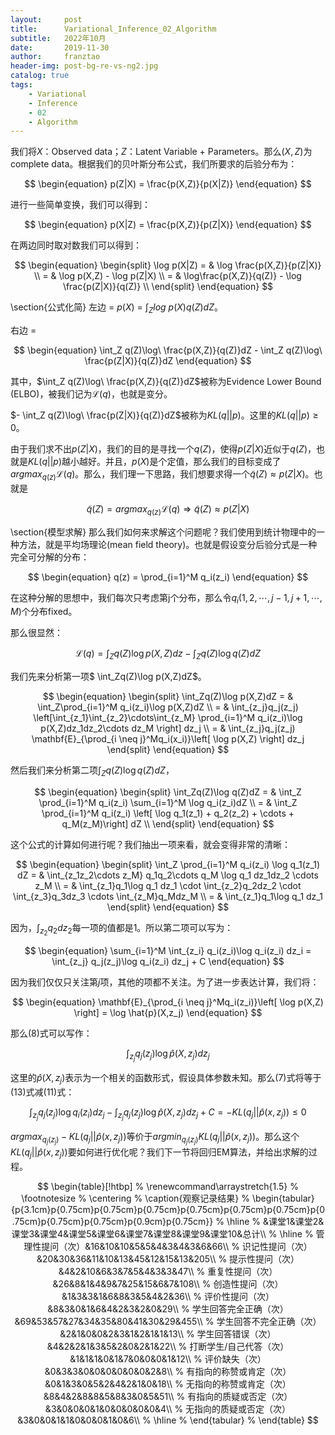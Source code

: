 ```yaml
---
layout:     post
title:      Variational_Inference_02_Algorithm
subtitle:   2022年10月
date:       2019-11-30
author:     franztao
header-img: post-bg-re-vs-ng2.jpg
catalog: true
tags:
    - Variational
    - Inference
    - 02
    - Algorithm
---
```


我们将$X$：Observed data；$Z$：Latent Variable + Parameters。那么$(X,Z)$为complete data。根据我们的贝叶斯分布公式，我们所要求的后验分布为：

$$
\begin{equation}
    p(Z|X) = \frac{p(X,Z)}{p(X|Z)}
\end{equation}
$$

进行一些简单变换，我们可以得到：

$$
\begin{equation}
    p(X|Z) = \frac{p(X,Z)}{p(Z|X)}
\end{equation}
$$

在两边同时取对数我们可以得到：

$$
\begin{equation}
    \begin{split}
        \log p(X|Z) = & \log \frac{p(X,Z)}{p(Z|X)} \\
        = & \log p(X,Z) - \log p(Z|X) \\
        = & \log\frac{p(X,Z)}{q(Z)} - \log \frac{p(Z|X)}{q(Z)} \\
    \end{split}
\end{equation}
$$

\section{公式化简}
左边 = $p(X)$ = $\int_{Z}log\ p(X)q(Z)dZ$。

右边 = 

$$
\begin{equation}
    \int_Z q(Z)\log\ \frac{p(X,Z)}{q(Z)}dZ - \int_Z q(Z)\log\ \frac{p(Z|X)}{q(Z)}dZ
\end{equation}
$$

其中，$\int_Z q(Z)\log\ \frac{p(X,Z)}{q(Z)}dZ$被称为Evidence Lower Bound (ELBO)，被我们记为$\mathcal{L}(q)$，也就是变分。

$- \int_Z q(Z)\log\ \frac{p(Z|X)}{q(Z)}dZ$被称为$KL(q||p)$。这里的$KL(q||p) \geq 0$。

由于我们求不出$p(Z|X)$，我们的目的是寻找一个$q(Z)$，使得$p(Z|X)$近似于$q(Z)$，也就是$KL(q||p)$越小越好。并且，$p(X)$是个定值，那么我们的目标变成了$argmax_{q(z)}\mathcal{L}(q)$。那么，我们理一下思路，我们想要求得一个$\widetilde{q}(Z) \approx p(Z|X)$。也就是

$$
\begin{equation}
    \widetilde{q}(Z) = argmax_{q(z)} \mathcal{L}(q) \Rightarrow \widetilde{q}(Z) \approx p(Z|X)
\end{equation}
$$

\section{模型求解}
那么我们如何来求解这个问题呢？我们使用到统计物理中的一种方法，就是平均场理论(mean field theory)。也就是假设变分后验分式是一种完全可分解的分布：

$$
\begin{equation}
    q(z) = \prod_{i=1}^M q_i(z_i)
\end{equation}
$$

在这种分解的思想中，我们每次只考虑第j个分布，那么令$q_i(1,2,\cdots,j-1,j+1,\cdots,M)$个分布fixed。

那么很显然：

$$
\begin{equation}
    \mathcal{L}(q) = \int_Zq(Z)\log p(X,Z)dz - \int_Zq(Z)\log q(Z)dZ
\end{equation}
$$

我们先来分析第一项$ \int_Zq(Z)\log p(X,Z)dZ$。

$$
\begin{equation}
    \begin{split}
        \int_Zq(Z)\log p(X,Z)dZ 
        = & \int_Z\prod_{i=1}^M q_i(z_i)\log p(X,Z)dZ \\
        = & \int_{z_j}q_j(z_j) \left[\int_{z_1}\int_{z_2}\cdots\int_{z_M} \prod_{i=1}^M q_i(z_i)\log p(X,Z)dz_1dz_2\cdots dz_M \right] dz_j \\
        = & \int_{z_j}q_j(z_j) \mathbf{E}_{\prod_{i \neq j}^Mq_i(x_i)}\left[ \log p(X,Z) \right] dz_j
    \end{split}
\end{equation}
$$

然后我们来分析第二项$\int_Zq(Z)\log q(Z)dZ$，

$$
\begin{equation}
    \begin{split}
        \int_Zq(Z)\log q(Z)dZ 
        = & \int_Z \prod_{i=1}^M q_i(z_i) \sum_{i=1}^M \log q_i(z_i)dZ \\
        = & \int_Z \prod_{i=1}^M q_i(z_i) \left[ \log q_1(z_1) + q_2(z_2) + \cdots + q_M(z_M)\right] dZ \\
    \end{split}
\end{equation}
$$

这个公式的计算如何进行呢？我们抽出一项来看，就会变得非常的清晰：

$$
\begin{equation}
    \begin{split}
        \int_Z \prod_{i=1}^M q_i(z_i) \log q_1(z_1) dZ
        = &  \int_{z_1z_2\cdots z_M} q_1q_2\cdots q_M \log q_1 dz_1dz_2 \cdots z_M \\
        = & \int_{z_1}q_1\log q_1 dz_1 \cdot \int_{z_2}q_2dz_2 \cdot \int_{z_3}q_3dz_3 \cdots \int_{z_M}q_Mdz_M \\
        = & \int_{z_1}q_1\log q_1 dz_1
    \end{split}
\end{equation}
$$

因为，$\int_{z_2}q_2dz_2$每一项的值都是1。所以第二项可以写为：

$$
\begin{equation}
    \sum_{i=1}^M \int_{z_i} q_i(z_i)\log q_i(z_i)  dz_i =  \int_{z_j} q_j(z_j)\log q_i(z_i) dz_j + C
\end{equation}
$$

因为我们仅仅只关注第$j$项，其他的项都不关注。为了进一步表达计算，我们将：

$$
\begin{equation}
    \mathbf{E}_{\prod_{i \neq j}^Mq_i(z_i)}\left[ \log p(X,Z) \right] = \log \hat{p}(X,z_j)
\end{equation}
$$

那么(8)式可以写作：

$$
\begin{equation}
    \int_{z_j}q_j(z_j) \log \hat{p}(X,z_j) dz_j
\end{equation}
$$

这里的$\hat{p}(X,z_j)$表示为一个相关的函数形式，假设具体参数未知。那么(7)式将等于(13)式减(11)式：

$$
\begin{equation}
    \int_{z_j} q_j(z_j)\log q_i(z_i) dz_j - \int_{z_j}q_j(z_j) \log \hat{p}(X,z_j) dz_j + C = -KL(q_j || \hat{p}(x,z_j)) \leq 0
\end{equation}
$$

$argmax_{q_j(z_j)}-KL(q_j || \hat{p}(x,z_j))$等价于$argmin_{q_j(z_j)}KL(q_j || \hat{p}(x,z_j))$。那么这个$KL(q_j || \hat{p}(x,z_j))$要如何进行优化呢？我们下一节将回归EM算法，并给出求解的过程。




$$
\begin{table}[!htbp]
% \renewcommand\arraystretch{1.5}
% \footnotesize
% \centering
% \caption{观察记录结果}
%  \begin{tabular}{p{3.1cm}p{0.75cm}p{0.75cm}p{0.75cm}p{0.75cm}p{0.75cm}p{0.75cm}p{0.75cm}p{0.75cm}p{0.75cm}p{0.9cm}p{0.75cm}}
%   \hline
%   &课堂1&课堂2&课堂3&课堂4&课堂5&课堂6&课堂7&课堂8&课堂9&课堂10&总计\\ 
%     \hline
% 管理性提问（次）&16&10&10&5&5&4&3&4&3&6&66\\
% 识记性提问（次）&20&30&36&11&10&13&45&12&15&13&205\\
% 提示性提问（次）&4&2&10&6&3&7&5&4&3&3&47\\
% 重复性提问（次）    &26&8&1&4&9&7&25&15&6&7&108\\
% 创造性提问（次）&1&3&3&1&6&8&3&5&4&2&36\\
% 评价性提问（次）&8&3&0&1&6&4&2&3&2&0&29\\
% 学生回答完全正确（次）&69&53&57&27&34&35&80&41&30&29&455\\
% 学生回答不完全正确（次）&2&1&0&0&2&3&1&2&1&1&13\\
% 学生回答错误（次）&4&2&2&1&3&5&2&0&2&1&22\\
% 打断学生/自己代答（次）&1&1&1&0&1&7&0&0&0&1&12\\
% 评价缺失（次）&0&3&3&0&0&0&0&0&0&2&8\\
% 有指向的称赞或肯定（次）&0&1&3&0&5&2&4&2&1&0&18\\
% 无指向的称赞或肯定（次）&8&4&2&8&8&5&8&3&0&5&51\\
% 有指向的质疑或否定（次）&3&0&0&0&1&0&0&0&0&0&4\\
% 无指向的质疑或否定（次）&3&0&0&1&1&0&0&0&1&0&6\\
% \hline
% \end{tabular}
% \end{table}
$$
